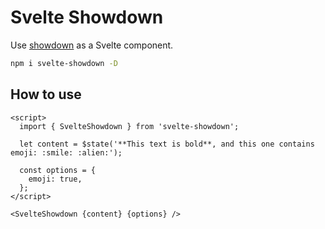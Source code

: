 # Svelte Showdown

Use [showdown](https://github.com/showdownjs/showdown) as a Svelte component.

```bash
npm i svelte-showdown -D
```

## How to use

```svelte
<script>
  import { SvelteShowdown } from 'svelte-showdown';

  let content = $state('**This text is bold**, and this one contains emoji: :smile: :alien:');

  const options = {
    emoji: true,
  };
</script>

<SvelteShowdown {content} {options} />
```
